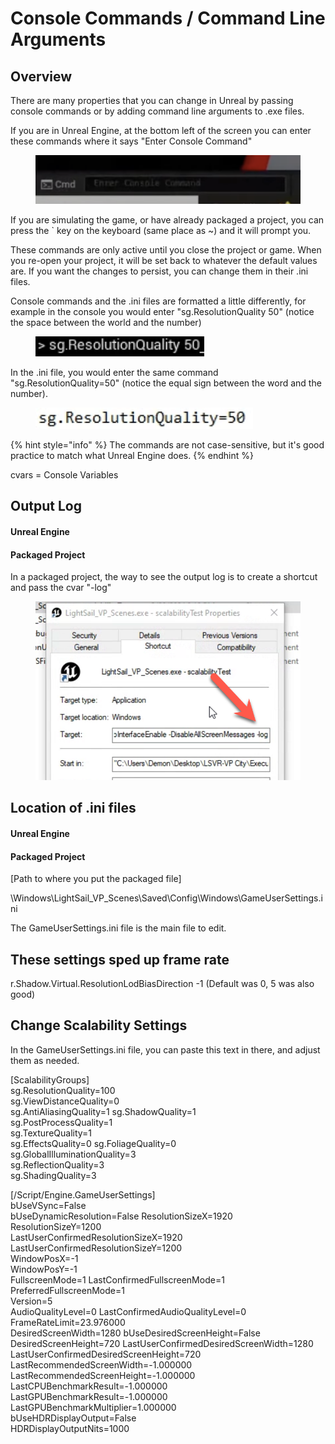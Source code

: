 # Console Commands / Command Line Arguments

## Overview

There are many properties that you can change in Unreal by passing console commands or by adding command line arguments to .exe files.&#x20;

If you are in Unreal Engine, at the bottom left of the screen you can enter these commands where it says "Enter Console Command"&#x20;

<figure><img src="../../.gitbook/assets/image (16).png" alt=""><figcaption></figcaption></figure>

If you are simulating the game, or have already packaged a project, you can press the \` key on the keyboard (same place as \~) and it will prompt you.

These commands are only active until you close the project or game. When you re-open your project, it will be set back to whatever the default values are. If you want the changes to persist, you can change them in their .ini files. &#x20;

Console commands and the .ini files are formatted a little differently, for example in the console you would enter "sg.ResolutionQuality 50" (notice the space between the world and the number)

<figure><img src="../../.gitbook/assets/image (1) (1) (1) (1) (1) (1) (1) (1) (1) (1) (1) (1).png" alt=""><figcaption></figcaption></figure>

In the .ini file, you would enter the same command "sg.ResolutionQuality=50" (notice the equal sign between the word and the number).

<figure><img src="../../.gitbook/assets/image (3) (1) (1) (1) (1) (1) (1) (1) (1).png" alt=""><figcaption></figcaption></figure>

{% hint style="info" %}
The commands are not case-sensitive, but it's good practice to match what Unreal Engine does.
{% endhint %}

cvars = Console Variables



## Output Log

#### Unreal Engine



#### Packaged Project

In a packaged project, the way to see the output log is to create a shortcut and pass the cvar "-log"

<figure><img src="../../.gitbook/assets/image (4) (1) (1) (1) (1) (1) (1) (1).png" alt=""><figcaption></figcaption></figure>

## Location of .ini files

#### Unreal Engine



#### Packaged Project

\[Path to where you put the packaged file]&#x20;

\Windows\LightSail\_VP\_Scenes\Saved\Config\Windows\GameUserSettings.ini

The GameUserSettings.ini file is the main file to edit.&#x20;



## These settings sped up frame rate

r.Shadow.Virtual.ResolutionLodBiasDirection -1  (Default was 0, 5 was also good)



## Change Scalability Settings

In the GameUserSettings.ini file, you can paste this text in there, and adjust them as needed.&#x20;

\[ScalabilityGroups] \
sg.ResolutionQuality=100 \
sg.ViewDistanceQuality=0 \
sg.AntiAliasingQuality=1 sg.ShadowQuality=1 \
sg.PostProcessQuality=1 \
sg.TextureQuality=1 \
sg.EffectsQuality=0 sg.FoliageQuality=0 \
sg.GlobalIlluminationQuality=3 \
sg.ReflectionQuality=3 \
sg.ShadingQuality=3

\[/Script/Engine.GameUserSettings] \
bUseVSync=False \
bUseDynamicResolution=False ResolutionSizeX=1920 \
ResolutionSizeY=1200 \
LastUserConfirmedResolutionSizeX=1920 LastUserConfirmedResolutionSizeY=1200 \
WindowPosX=-1 \
WindowPosY=-1 \
FullscreenMode=1 LastConfirmedFullscreenMode=1 \
PreferredFullscreenMode=1 \
Version=5 \
AudioQualityLevel=0 LastConfirmedAudioQualityLevel=0 \
FrameRateLimit=23.976000 \
DesiredScreenWidth=1280 bUseDesiredScreenHeight=False \
DesiredScreenHeight=720 LastUserConfirmedDesiredScreenWidth=1280 \
LastUserConfirmedDesiredScreenHeight=720 LastRecommendedScreenWidth=-1.000000 \
LastRecommendedScreenHeight=-1.000000 LastCPUBenchmarkResult=-1.000000 \
LastGPUBenchmarkResult=-1.000000 \
LastGPUBenchmarkMultiplier=1.000000\
bUseHDRDisplayOutput=False \
HDRDisplayOutputNits=1000
